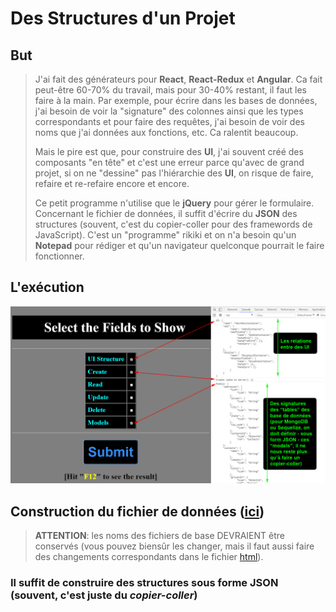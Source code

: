 # Des Structures d'un Projet

## But
> J'ai fait des générateurs pour **React**, **React-Redux** et **Angular**. Ca fait peut-être 60-70% du travail, mais pour 30-40% restant, il faut les faire à la main. Par exemple, pour écrire dans les bases de données, j'ai besoin de voir la "signature" des colonnes ainsi que les types correspondants et pour faire des requêtes, j'ai besoin de voir des noms que j'ai données aux fonctions, etc. Ca ralentit beaucoup.
>
> Mais le pire est que, pour construire des **UI**, j'ai souvent créé des composants "en tête" et c'est une erreur parce qu'avec de grand projet, si on ne "dessine" pas l'hiérarchie des **UI**, on risque de faire, refaire et re-refaire encore et encore.
>
> Ce petit programme n'utilise que le **jQuery** pour gérer le formulaire. Concernant le fichier de données, il suffit d'écrire du **JSON** des structures (souvent, c'est du copier-coller pour des framewords de JavaScript). C'est un "programme" rikiki et on n'a besoin qu'un **Notepad** pour rédiger et qu'un navigateur quelconque pourrait le faire fonctionner.

## L'exécution

![alt text](assets/img/showing_the_Structure.jpg)

## Construction du fichier de données ([ici](https://github.com/DinhLeGaulois2/en_francais/blob/master/project_structures/assets/script/script.js))

> **ATTENTION**: les noms des fichiers de base DEVRAIENT être conservés (vous pouvez biensûr les changer, mais il faut aussi faire des changements correspondants dans le fichier [html](https://github.com/DinhLeGaulois2/en_francais/blob/master/project_structures/request_structure.html)).

### Il suffit de construire des structures sous forme **JSON** (souvent, c'est juste du ***copier-coller***)